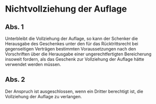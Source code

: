 # Nichtvollziehung der Auflage



## Abs. 1

 Unterbleibt die Vollziehung der Auflage, so kann der Schenker die Herausgabe des Geschenkes unter den für das Rücktrittsrecht bei gegenseitigen Verträgen bestimmten Voraussetzungen nach den Vorschriften über die Herausgabe einer ungerechtfertigten Bereicherung insoweit fordern, als das Geschenk zur Vollziehung der Auflage hätte verwendet werden müssen.

## Abs. 2

 Der Anspruch ist ausgeschlossen, wenn ein Dritter berechtigt ist, die Vollziehung der Auflage zu verlangen. 

